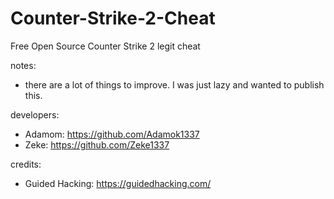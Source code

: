 # Counter-Strike-2-Cheat

Free Open Source Counter Strike 2 legit cheat 

notes:

- there are a lot of things to improve. I was just lazy and wanted to publish this.

developers:

- Adamom: https://github.com/Adamok1337
- Zeke: https://github.com/Zeke1337

credits:

- Guided Hacking: https://guidedhacking.com/
